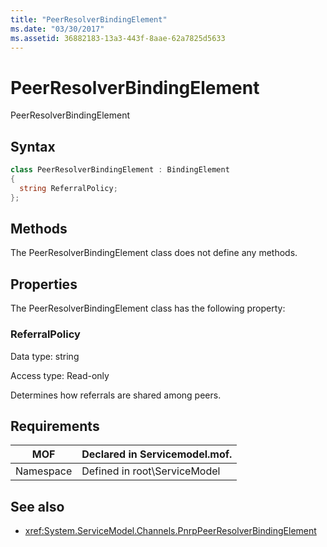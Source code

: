 ```yaml
---
title: "PeerResolverBindingElement"
ms.date: "03/30/2017"
ms.assetid: 36882183-13a3-443f-8aae-62a7825d5633
---
```

# PeerResolverBindingElement
PeerResolverBindingElement  
  
## Syntax  
  
```csharp
class PeerResolverBindingElement : BindingElement  
{  
  string ReferralPolicy;  
};  
```  
  
## Methods  
 The PeerResolverBindingElement class does not define any methods.  
  
## Properties  
 The PeerResolverBindingElement class has the following property:  
  
### ReferralPolicy  
 Data type: string  
  
 Access type: Read-only  
  
 Determines how referrals are shared among peers.  
  
## Requirements  
  
|MOF|Declared in Servicemodel.mof.|  
|---------|-----------------------------------|  
|Namespace|Defined in root\ServiceModel|  
  
## See also
- <xref:System.ServiceModel.Channels.PnrpPeerResolverBindingElement>
